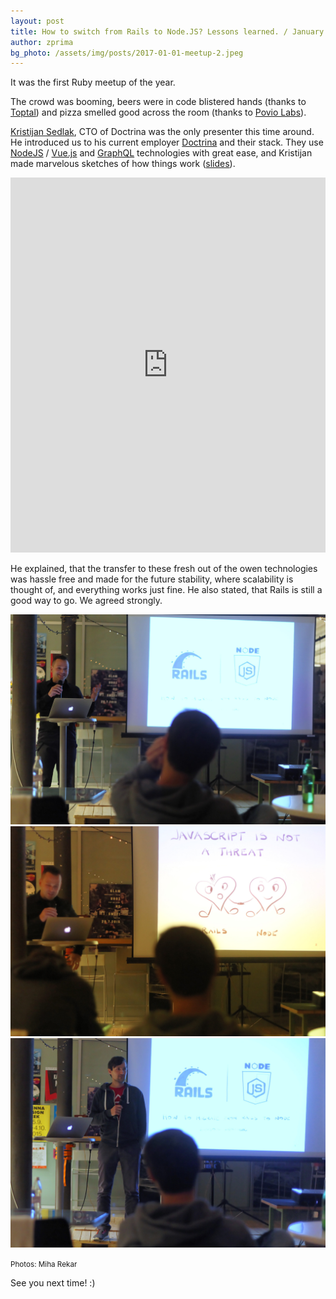 ```yaml
---
layout: post
title: How to switch from Rails to Node.JS? Lessons learned. / January Meetup Recap
author: zprima
bg_photo: /assets/img/posts/2017-01-01-meetup-2.jpeg
---
```


It was the first Ruby meetup of the year.

The crowd was booming, beers were in code blistered hands (thanks to [Toptal](https://www.toptal.com/)) and pizza smelled good across the room (thanks to [Povio Labs](https://poviolabs.com)).

[Kristijan Sedlak](https://twitter.com/kristijansedlak), CTO of Doctrina was the only presenter this time around. He introduced us to his current employer [Doctrina](https://si.doctrina.biz/) and their stack. They use [NodeJS](https://nodejs.org/en/) / [Vue.js](https://vuejs.org/) and [GraphQL](http://graphql.org/) technologies with great ease, and Kristijan made marvelous sketches of how things work ([slides](https://drive.google.com/file/d/0Bxwzk7hUuMlXMVVHVkxWdkpzaE0/view)).

<iframe src="https://drive.google.com/file/d/0Bxwzk7hUuMlXMVVHVkxWdkpzaE0/preview" height="600" frameborder="0" style="width: 100%" allowfullscreen></iframe>

He explained, that the transfer to these fresh out of the owen technologies was hassle free and made for the future stability, where scalability is thought of, and everything works just  fine. He also stated, that Rails is still a good way to go. We agreed strongly.

<div class="gallery">
  <a href="/assets/img/posts/2017-01-01-meetup-2.jpeg" target="_blank">
    <img src="/assets/img/posts/2017-01-01-meetup-2.jpeg" alt="Ruby meetup - January 2017">
  </a>

  <a href="/assets/img/posts/2017-01-01-meetup-3.jpeg" target="_blank">
    <img src="/assets/img/posts/2017-01-01-meetup-3.jpeg" alt="Ruby meetup - January 2017">
  </a>

  <a href="/assets/img/posts/2017-01-01-meetup-4.jpeg" target="_blank">
    <img src="/assets/img/posts/2017-01-01-meetup-4.jpeg" alt="Ruby meetup - January 2017">
  </a>
</div>

<small>Photos: Miha Rekar</small>

See you next time! :)

